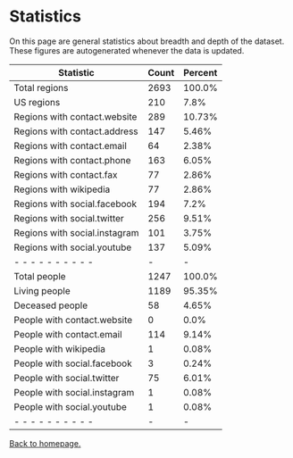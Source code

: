# Statistics

On this page are general statistics about breadth and depth of the dataset. These figures are autogenerated whenever the data is updated.

| Statistic | Count | Percent |
| --------- | ----- | ------- |
| Total regions | 2693 | 100.0% |
| US regions | 210 | 7.8% |
| Regions with contact.website | 289 | 10.73% |
| Regions with contact.address | 147 | 5.46% |
| Regions with contact.email | 64 | 2.38% |
| Regions with contact.phone | 163 | 6.05% |
| Regions with contact.fax | 77 | 2.86% |
| Regions with wikipedia | 77 | 2.86% |
| Regions with social.facebook | 194 | 7.2% |
| Regions with social.twitter | 256 | 9.51% |
| Regions with social.instagram | 101 | 3.75% |
| Regions with social.youtube | 137 | 5.09% |
| - - - - - - - - - - | - | - |
| Total people | 1247 | 100.0% |
| Living people | 1189 | 95.35% |
| Deceased people | 58 | 4.65% |
| People with contact.website | 0 | 0.0% |
| People with contact.email | 114 | 9.14% |
| People with wikipedia | 1 | 0.08% |
| People with social.facebook | 3 | 0.24% |
| People with social.twitter | 75 | 6.01% |
| People with social.instagram | 1 | 0.08% |
| People with social.youtube | 1 | 0.08% |
| - - - - - - - - - - | - | - |

[Back to homepage.](/catholicdata/)
